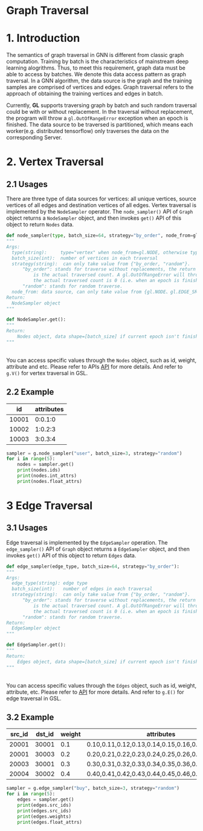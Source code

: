 # Graph Traversal

<a name="pLeth"></a>
# 1. Introduction
The semantics of graph traversal in GNN is different from classic graph computation. Training by batch is the characteristics of mainstream deep learning alogrithms. Thus, to meet this requirement, graph data must be able to access by batches. We denote this data access pattern as graph traversal. In a GNN algorithm, the data source is the graph and the training samples are comprised of vertices and edges. Graph traversal refers to the approach of obtaining the training vertices and edges in batch.

Currently, **GL** supports traversing graph by batch and such random traversal could be with or without replacement. In the traversal without replacement, the program will throw a `gl.OutOfRangeError` exception when an epoch is finished. The data source to be traversed is partitioned, which means each worker(e.g. distributed tensorflow) only traverses the data on the corresponding Server.

<a name="Fj1gp"></a>
# 2. Vertex Traversal
<a name="HEDng"></a>
## 2.1 Usages
There are three type of data sources for vertices: all unique vertices, source vertices of all edges and destination vertices of all edges. Vertex traversal is implemented by the `NodeSampler` operator. The `node_sampler()` API of `Graph` object returns a `NodeSampler` object, and then invokes `get()` API of this object to return `Nodes` data.

```python
def node_sampler(type, batch_size=64, strategy="by_order", node_from=gl.NODE):
"""
Args:
  type(string):     type="vertex" when node_from=gl.NODE, otherwise type="edge";
  batch_size(int):  number of vertices in each traversal
  strategy(string):  can only take value from {"by_order, "random"}.
      "by_order": stands for traverse without replacements, the return number 
          is the actual traversed count. A gl.OutOfRangeError will throw if 
          the actual traversed count is 0 (i.e. when an epoch is finished); 
      "random": stands for random traverse.
  node_from: data source, can only take value from {gl.NODE、gl.EDGE_SRC、gl.EDGE_DST}
Return:
  NodeSampler object
"""
```

```python
def NodeSampler.get():
"""
Return:
    Nodes object, data shape=[batch_size] if current epoch isn't finished.
"""
```

<br />You can access specific values through the `Nodes` object, such as id, weight, attribute and etc. Please refer to APIs [API](graph_query_cn.md#FPU74) for more details. And refer to `g.V()` for vertex traversal in GSL.<br />

<a name="aNB50"></a>
## 2.2 Example
| id | attributes |
| --- | --- |
| 10001 | 0:0.1:0 |
| 10002 | 1:0.2:3 |
| 10003 | 3:0.3:4 |

```python
sampler = g.node_sampler("user", batch_size=3, strategy="random")
for i in range(5):
    nodes = sampler.get()
    print(nodes.ids)
    print(nodes.int_attrs)
    print(nodes.float_attrs)
```

<a name="8lRI5"></a>
# 3 Edge Traversal
<a name="EWBuj"></a>
## 3.1 Usages
 Edge traversal is implemented by the `EdgeSampler` operation. The `edge_sampler()` API of `Graph` object returns a `EdgeSampler` object, and then invokes `get()` API of this object to return `Edges` data.

```python
def edge_sampler(edge_type, batch_size=64, strategy="by_order"):
"""
Args:
  edge_type(string): edge type
  batch_size(int):   number of edges in each traversal
  strategy(string):  can only take value from {"by_order, "random"}.
      "by_order": stands for traverse without replacements, the return number 
          is the actual traversed count. A gl.OutOfRangeError will throw if 
          the actual traversed count is 0 (i.e. when an epoch is finished); 
      "random": stands for random traverse.
Return:
  EdgeSampler object
"""
```
```python
def EdgeSampler.get():
"""
Return:
    Edges object, data shape=[batch_size] if current epoch isn't finished.
"""
```
<br />You can access specific values through the `Edges` object, such as id, weight, attribute, etc. Please refer to [API](graph_query_cn.md#FPU74) for more details. And refer to `g.E()` for edge traversal in GSL.<br />

<a name="RVPmZ"></a>
## 3.2 Example
| src_id | dst_id | weight | attributes |
| --- | --- | --- | --- |
| 20001 | 30001 | 0.1 | 0.10,0.11,0.12,0.13,0.14,0.15,0.16,0.17,0.18,0.19 |
| 20001 | 30003 | 0.2 | 0.20,0.21,0.22,0.23,0.24,0.25,0.26,0.27,0.28,0.29 |
| 20003 | 30001 | 0.3 | 0.30,0.31,0.32,0.33,0.34,0.35,0.36,0.37,0.38,0.39 |
| 20004 | 30002 | 0.4 | 0.40,0.41,0.42,0.43,0.44,0.45,0.46,0.47,0.48,0.49 |

```python
sampler = g.edge_sampler("buy", batch_size=3, strategy="random")
for i in range(5):
    edges = sampler.get()
    print(edges.src_ids)
    print(edges.src_ids)
    print(edges.weights)
    print(edges.float_attrs)
```

<br />
